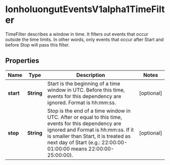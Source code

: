 

# IonholuongutEventsV1alpha1TimeFilter

TimeFilter describes a window in time. It filters out events that occur outside the time limits. In other words, only events that occur after Start and before Stop will pass this filter.

## Properties

Name | Type | Description | Notes
------------ | ------------- | ------------- | -------------
**start** | **String** | Start is the beginning of a time window in UTC. Before this time, events for this dependency are ignored. Format is hh:mm:ss. |  [optional]
**stop** | **String** | Stop is the end of a time window in UTC. After or equal to this time, events for this dependency are ignored and Format is hh:mm:ss. If it is smaller than Start, it is treated as next day of Start (e.g.: 22:00:00-01:00:00 means 22:00:00-25:00:00). |  [optional]



